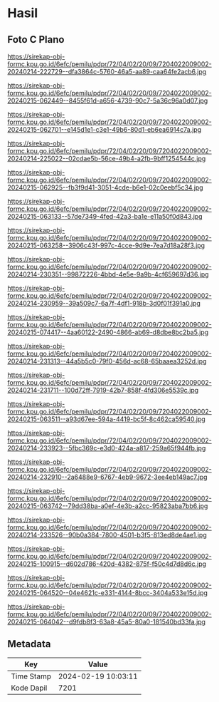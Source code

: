 # Hasil

## Foto C Plano

https://sirekap-obj-formc.kpu.go.id/6efc/pemilu/pdpr/72/04/02/20/09/7204022009002-20240214-222729--dfa3864c-5760-46a5-aa89-caa64fe2acb6.jpg

https://sirekap-obj-formc.kpu.go.id/6efc/pemilu/pdpr/72/04/02/20/09/7204022009002-20240215-062449--8455f61d-a656-4739-90c7-5a36c96a0d07.jpg

https://sirekap-obj-formc.kpu.go.id/6efc/pemilu/pdpr/72/04/02/20/09/7204022009002-20240215-062701--e145d1e1-c3e1-49b6-80d1-eb6ea6914c7a.jpg

https://sirekap-obj-formc.kpu.go.id/6efc/pemilu/pdpr/72/04/02/20/09/7204022009002-20240214-225022--02cdae5b-56ce-49b4-a2fb-9bff1254544c.jpg

https://sirekap-obj-formc.kpu.go.id/6efc/pemilu/pdpr/72/04/02/20/09/7204022009002-20240215-062925--fb3f9d41-3051-4cde-b6e1-02c0eebf5c34.jpg

https://sirekap-obj-formc.kpu.go.id/6efc/pemilu/pdpr/72/04/02/20/09/7204022009002-20240215-063133--57de7349-4fed-42a3-ba1e-e11a50f0d843.jpg

https://sirekap-obj-formc.kpu.go.id/6efc/pemilu/pdpr/72/04/02/20/09/7204022009002-20240215-063258--3906c43f-997c-4cce-9d9e-7ea7d18a28f3.jpg

https://sirekap-obj-formc.kpu.go.id/6efc/pemilu/pdpr/72/04/02/20/09/7204022009002-20240214-230351--99872226-4bbd-4e5e-9a9b-4cf659697d36.jpg

https://sirekap-obj-formc.kpu.go.id/6efc/pemilu/pdpr/72/04/02/20/09/7204022009002-20240214-230959--39a509c7-6a7f-4df1-918b-3d0f01f391a0.jpg

https://sirekap-obj-formc.kpu.go.id/6efc/pemilu/pdpr/72/04/02/20/09/7204022009002-20240215-074417--4aa60122-2490-4866-ab69-d8dbe8bc2ba5.jpg

https://sirekap-obj-formc.kpu.go.id/6efc/pemilu/pdpr/72/04/02/20/09/7204022009002-20240214-231313--44a5b5c0-79f0-456d-ac68-65baaea3252d.jpg

https://sirekap-obj-formc.kpu.go.id/6efc/pemilu/pdpr/72/04/02/20/09/7204022009002-20240214-231711--100d72ff-7919-42b7-858f-4fd306e5539c.jpg

https://sirekap-obj-formc.kpu.go.id/6efc/pemilu/pdpr/72/04/02/20/09/7204022009002-20240215-063511--a93d67ee-594a-4419-bc5f-8c462ca59540.jpg

https://sirekap-obj-formc.kpu.go.id/6efc/pemilu/pdpr/72/04/02/20/09/7204022009002-20240214-233923--5fbc369c-e3d0-424a-a817-259a65f944fb.jpg

https://sirekap-obj-formc.kpu.go.id/6efc/pemilu/pdpr/72/04/02/20/09/7204022009002-20240214-232910--2a6488e9-6767-4eb9-9672-3ee4eb149ac7.jpg

https://sirekap-obj-formc.kpu.go.id/6efc/pemilu/pdpr/72/04/02/20/09/7204022009002-20240215-063742--79dd38ba-a0ef-4e3b-a2cc-95823aba7bb6.jpg

https://sirekap-obj-formc.kpu.go.id/6efc/pemilu/pdpr/72/04/02/20/09/7204022009002-20240214-233526--90b0a384-7800-4501-b3f5-813ed8de4ae1.jpg

https://sirekap-obj-formc.kpu.go.id/6efc/pemilu/pdpr/72/04/02/20/09/7204022009002-20240215-100915--d602d786-420d-4382-875f-f50c4d7d8d6c.jpg

https://sirekap-obj-formc.kpu.go.id/6efc/pemilu/pdpr/72/04/02/20/09/7204022009002-20240215-064520--04e4621c-e331-4144-8bcc-3404a533e15d.jpg

https://sirekap-obj-formc.kpu.go.id/6efc/pemilu/pdpr/72/04/02/20/09/7204022009002-20240215-064042--d9fdb8f3-63a8-45a5-80a0-181540bd33fa.jpg


## Metadata

| Key        | Value               |
| ---------- | ------------------- |
| Time Stamp | 2024-02-19 10:03:11 |
| Kode Dapil | 7201                |



